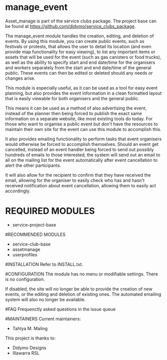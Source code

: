 # manage_event

Asset_manage is part of the service clubs package.
The project base can be found at https://github.com/didymo/service_clubs_package.

The manage_event module handles the creation, editing, and deletion
of events. By using this module, you can create public events, such as
festivals or protests, that allows the user to detail its location 
(and even provide map functionality for easy viewing), 
to list any important items or assets that will be used for the
event (such as gas canisters or food trucks), as well as the ability to specify
start and end date/time for the organisers and workers separately from the 
start and end date/time of the general public. These events can then be edited
or deleted should any needs or changes arise.

This module is especially useful, as it can be used as a tool for
easy event planning, but also provides the event information in a
clean formatted layout that is easily viewable for both organisers
and the general public. 

This means it can be used as a method of also
advertising the event, instead of the planner then being forced to publish
the exact same information on a separate website, like most existing tools
do today. For those who want to organise a public event but don't have the
resources to maintain their own site for the event can use this module to 
accomplish this.

It also provides emailing functionality to perform tasks that event 
organisers would otherwise be forced to accomplish themselves. Should
an event get cancelled, instead of an event handler being forced to send
out possibly hundreds of emails to those interested, the system will send
out an email to all on the mailing list for the event automatically after
event cancellation to alert the other participants. 

It will also allow for the recipient to confirm that they have received the email, 
allowing for the organiser to easily check who has and hasn't received 
notification about event cancellation, allowing them to easily act accordingly.

# REQUIRED MODULES
* service-project-base

#RECOMMENDED MODULES
* service-club-base
* assetmanage
* userprofiles

#INSTALLATION
Refer to INSTALL.txt.

#CONFIGURATION
The module has no menu or modifiable settings. There is no
configuration. 

If disabled, the site will no longer be able to provide the
creation of new events, or the editing and deletion of existing
ones. The automated emailing system will also no longer be available.

#FAQ
Frequenctly asked questions in the issue queue

#MAINTAINERS
Current maintainers:
* Tahlya M. Maling

This project is thanks to:
* Didymo Designs
* Illawarra RSL
